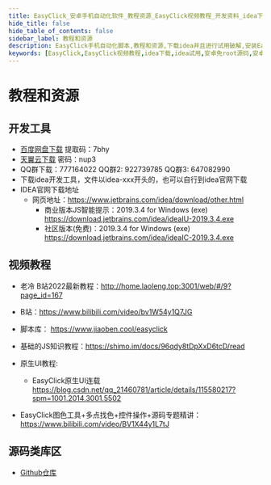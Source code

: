 ```yaml
---
title: EasyClick_安卓手机自动化软件_教程资源_EasyClick视频教程_开发资料_idea下载_idea破解_idea试用
hide_title: false
hide_table_of_contents: false
sidebar_label: 教程和资源
description: EasyClick手机自动化脚本,教程和资源,下载idea并且进行试用破解,安装EasyClick安卓开发插件,新建脚本,运行工程,比其他软件简单实用
keywords: [EasyClick,EasyClick视频教程,idea下载,idea试用,安卓免root源码,安卓无障碍游戏脚本源码]
---
```

# 教程和资源
## 开发工具
- [百度网盘下载](https://pan.baidu.com/s/124sTYQAZkedgfnTv3iFTZg) 提取码：7bhy
- [天翼云下载](https://cloud.189.cn/t/UbAjqanEzeMz) 密码：nup3
- QQ群下载：777164022 QQ群2: 922739785 QQ群3: 647082990
- 下载idea开发工具，文件以idea-xxx开头的，也可以自行到idea官网下载
- IDEA官网下载地址
    - 网页地址：https://www.jetbrains.com/idea/download/other.html
        - 商业版本JS智能提示：2019.3.4 for Windows (exe) https://download.jetbrains.com/idea/ideaIU-2019.3.4.exe
        - 社区版本(免费)：2019.3.4 for Windows (exe) https://download.jetbrains.com/idea/ideaIC-2019.3.4.exe
## 视频教程
- 老冷 B站2022最新教程：http://home.laoleng.top:3001/web/#/9?page_id=167
- B站：https://www.bilibili.com/video/bv1W54y1Q7JG
- 脚本库： https://www.jiaoben.cool/easyclick
- 基础的JS知识教程：https://shimo.im/docs/96qdy8tDpXxD6tcD/read
- 原生UI教程:
    - EasyClick原生UI连载 https://blog.csdn.net/qq_21460781/article/details/115580217?spm=1001.2014.3001.5502

- EasyClick图色工具+多点找色+控件操作+源码专题精讲：https://www.bilibili.com/video/BV1X44y1L7tJ 

      

##  源码类库区

- [Github仓库](https://github.com/easy-click/easyclick-libs)
